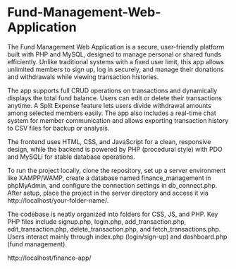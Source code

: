 # Fund-Management-Web-Application

The Fund Management Web Application is a secure, user-friendly platform built with PHP and MySQL, designed to manage personal or shared funds efficiently. Unlike traditional systems with a fixed user limit, this app allows unlimited members to sign up, log in securely, and manage their donations and withdrawals while viewing transaction histories.

The app supports full CRUD operations on transactions and dynamically displays the total fund balance. Users can edit or delete their transactions anytime. A Split Expense feature lets users divide withdrawal amounts among selected members easily. The app also includes a real-time chat system for member communication and allows exporting transaction history to CSV files for backup or analysis.

The frontend uses HTML, CSS, and JavaScript for a clean, responsive design, while the backend is powered by PHP (procedural style) with PDO and MySQLi for stable database operations.

To run the project locally, clone the repository, set up a server environment like XAMPP/WAMP, create a database named finance_management in phpMyAdmin, and configure the connection settings in db_connect.php. After setup, place the project in the server directory and access it via http://localhost/your-folder-name/. 

The codebase is neatly organized into folders for CSS, JS, and PHP. Key PHP files include signup.php, login.php, add_transaction.php, edit_transaction.php, delete_transaction.php, and fetch_transactions.php. Users interact mainly through index.php (login/sign-up) and dashboard.php (fund management).

http://localhost/finance-app/

